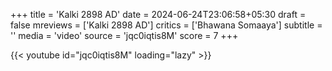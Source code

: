 +++
title = 'Kalki 2898 AD'
date = 2024-06-24T23:06:58+05:30
draft = false
mreviews = ['Kalki 2898 AD']
critics = ['Bhawana Somaaya']
subtitle = ''
media = 'video'
source = 'jqc0iqtis8M'
score = 7
+++

{{< youtube id="jqc0iqtis8M" loading="lazy" >}}
